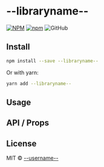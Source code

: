 # --libraryname--

[![NPM](https://img.shields.io/npm/v/--libraryname--.svg)](https://www.npmjs.com/package/--libraryname--)
[![npm](https://img.shields.io/npm/dm/--libraryname--.svg)](https://www.npmjs.com/package/--libraryname--)
![GitHub](https://img.shields.io/github/license/--username--/--libraryname--)

## Install

```bash
npm install --save --libraryname--
```

Or with yarn:

```bash
yarn add --libraryname--
```

## Usage


## API / Props


## License

MIT © [--username--](https://github.com/--username--)
